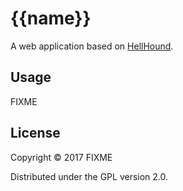 # {{name}}

A web application based on [HellHound](https://github.com/Codamic/hellhound).

## Usage

FIXME

## License

Copyright © 2017 FIXME

Distributed under the GPL version 2.0.
